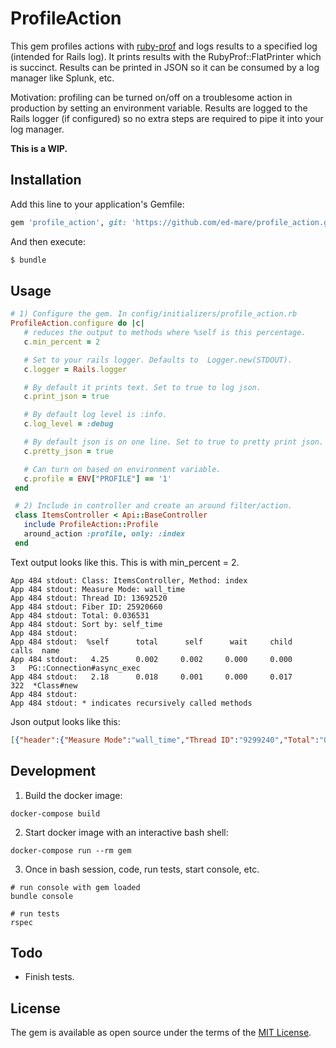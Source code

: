 # ProfileAction

This gem profiles actions with [ruby-prof](https://github.com/ruby-prof/ruby-prof) and logs
results to a specified log (intended for Rails log). It prints results with the RubyProf::FlatPrinter which is
succinct. Results can be printed in JSON so it can be consumed by a log manager like Splunk, etc.

Motivation: profiling can be turned on/off on a troublesome action in production by setting
an environment variable. Results are logged to the Rails logger (if configured)
so no extra steps are required to pipe it into your log manager.

**This is a WIP.**

## Installation
Add this line to your application's Gemfile:

```ruby
gem 'profile_action', git: 'https://github.com/ed-mare/profile_action.git'
```

And then execute:
```bash
$ bundle
```

## Usage

```ruby
# 1) Configure the gem. In config/initializers/profile_action.rb
ProfileAction.configure do |c|
   # reduces the output to methods where %self is this percentage.
   c.min_percent = 2

   # Set to your rails logger. Defaults to  Logger.new(STDOUT).
   c.logger = Rails.logger

   # By default it prints text. Set to true to log json.
   c.print_json = true

   # By default log level is :info.
   c.log_level = :debug

   # By default json is on one line. Set to true to pretty print json.
   c.pretty_json = true

   # Can turn on based on environment variable.
   c.profile = ENV["PROFILE"] == '1'
 end

 # 2) Include in controller and create an around filter/action.
 class ItemsController < Api::BaseController
   include ProfileAction::Profile
   around_action :profile, only: :index
 end
```

Text output looks like this. This is with  min_percent = 2.

```shell
App 484 stdout: Class: ItemsController, Method: index
App 484 stdout: Measure Mode: wall_time
App 484 stdout: Thread ID: 13692520
App 484 stdout: Fiber ID: 25920660
App 484 stdout: Total: 0.036531
App 484 stdout: Sort by: self_time
App 484 stdout:
App 484 stdout:  %self      total      self      wait     child     calls  name
App 484 stdout:   4.25      0.002     0.002     0.000     0.000        3   PG::Connection#async_exec
App 484 stdout:   2.18      0.018     0.001     0.000     0.017      322  *Class#new
App 484 stdout:
App 484 stdout: * indicates recursively called methods
```

Json output looks like this:

```json
[{"header":{"Measure Mode":"wall_time","Thread ID":"9299240","Total":"0.115787","Sort by":"self_time","Fiber ID":"30538500"}},{"methods":[{"%self":"7.74","total":"0.009","self":"0.009","wait":"0.000","children_time":"0.000","calls":"5","cycle":" ","name":"PG::Connection#async_exec"},{"%self":"4.94","total":"0.013","self":"0.006","wait":"0.000","children_time":"0.007","calls":"11","cycle":"*","name":"Kernel#require"},{"%self":"4.36","total":"0.006","self":"0.005","wait":"0.000","children_time":"0.001","calls":"149","cycle":" ","name":"Module#module_eval"},{"%self":"2.68","total":"0.003","self":"0.003","wait":"0.000","children_time":"0.000","calls":"558","cycle":" ","name":"Regexp#match"}]},{"profiled":{"class":"Api::V1::ItemsController","method":"index"}}]
```

## Development

1) Build the docker image:

```shell
docker-compose build
```

2) Start docker image with an interactive bash shell:

```shell
docker-compose run --rm gem
```

3) Once in bash session, code, run tests, start console, etc.

```shell
# run console with gem loaded
bundle console

# run tests
rspec
```

## Todo

- Finish tests.

## License
The gem is available as open source under the terms of the [MIT License](http://opensource.org/licenses/MIT).
